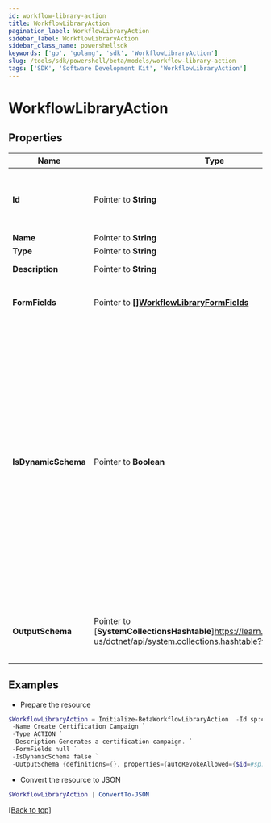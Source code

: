 ```yaml
---
id: workflow-library-action
title: WorkflowLibraryAction
pagination_label: WorkflowLibraryAction
sidebar_label: WorkflowLibraryAction
sidebar_class_name: powershellsdk
keywords: ['go', 'golang', 'sdk', 'WorkflowLibraryAction'] 
slug: /tools/sdk/powershell/beta/models/workflow-library-action
tags: ['SDK', 'Software Development Kit', 'WorkflowLibraryAction']
---
```



# WorkflowLibraryAction

## Properties

Name | Type | Description | Notes
------------ | ------------- | ------------- | -------------
**Id** |  Pointer to **String** | Action ID. This is a static namespaced ID for the action | [optional] 
**Name** |  Pointer to **String** | Action Name | [optional] 
**Type** |  Pointer to **String** | Action type | [optional] 
**Description** |  Pointer to **String** | Action Description | [optional] 
**FormFields** |  Pointer to [**[]WorkflowLibraryFormFields**](workflow-library-form-fields) | One or more inputs that the action accepts | [optional] 
**IsDynamicSchema** |  Pointer to **Boolean** | Determines whether the dynamic output schema is returned in place of the action&#39;s output schema. The dynamic schema lists non-static properties, like properties of a workflow form where each form has different fields. These will be provided dynamically based on available form fields. | [optional] 
**OutputSchema** |  Pointer to [**SystemCollectionsHashtable**]https://learn.microsoft.com/en-us/dotnet/api/system.collections.hashtable?view=net-8.0 | Defines the output schema, if any, that this action produces. | [optional] 

## Examples

- Prepare the resource
```powershell
$WorkflowLibraryAction = Initialize-BetaWorkflowLibraryAction  -Id sp:create-campaign `
 -Name Create Certification Campaign `
 -Type ACTION `
 -Description Generates a certification campaign. `
 -FormFields null `
 -IsDynamicSchema false `
 -OutputSchema {definitions={}, properties={autoRevokeAllowed={$id=#sp:create-campaign/autoRevokeAllowed, default=true, examples=[false], title=autoRevokeAllowed, type=boolean}, deadline={$id=#sp:create-campaign/deadline, default=, examples=[2020-12-25T06:00:00.468Z], format=date-time, pattern=^.*$, title=deadline, type=string}, description={$id=#sp:create-campaign/description, default=, examples=[A review of everyone's access by their manager.], pattern=^.*$, title=description, type=string}, emailNotificationEnabled={$id=#sp:create-campaign/emailNotificationEnabled, default=true, examples=[false], title=emailNotificationEnabled, type=boolean}, filter={$id=#sp:create-campaign/filter, properties={id={$id=#sp:create-campaign/filter/id, default=, examples=[e0adaae69852e8fe8b8a3d48e5ce757c], pattern=^.*$, title=id, type=string}, type={$id=#sp:create-campaign/filter/type, default=, examples=[CAMPAIGN_FILTER], pattern=^.*$, title=type, type=string}}, title=filter, type=object}, id={$id=#sp:create-campaign/id, default=, examples=[2c918086719eec070171a7e3355a360a], pattern=^.*$, title=id, type=string}, name={$id=#sp:create-campaign/name, default=, examples=[Manager Review], pattern=^.*$, title=name, type=string}, recommendationsEnabled={$id=#sp:create-campaign/recommendationsEnabled, default=true, examples=[false], title=recommendationEnabled, type=boolean}, type={$id=#sp:create-campaign/type, default=, examples=[MANAGER], pattern=^.*$, title=type, type=string}}, title=sp:create-campaign, type=object}
```

- Convert the resource to JSON
```powershell
$WorkflowLibraryAction | ConvertTo-JSON
```


[[Back to top]](#) 

